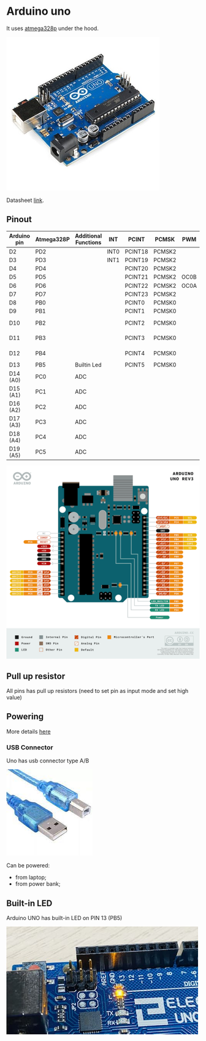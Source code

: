 # Arduino uno
It uses [atmega328p](./atmega-328p.md) under the hood.

![arduino uno r3](./assets/arduni-uno-r3.jpeg)

Datasheet [link](./assets/arduino-uno-r3-datasheet.pdf).

## Pinout
| Arduino pin | Atmega328P | Additional Functions | INT  | PCINT   | PCMSK  | PWM  | SPI         |
| ----------- | ---------- | -------------------- | ---- | ------- | ------ | ---- | ----------- |
| D2          | PD2        |                      | INT0 | PCINT18 | PCMSK2 |      |             |
| D3          | PD3        |                      | INT1 | PCINT19 | PCMSK2 |      |             |
| D4          | PD4        |                      |      | PCINT20 | PCMSK2 |      |             |
| D5          | PD5        |                      |      | PCINT21 | PCMSK2 | OC0B |             |
| D6          | PD6        |                      |      | PCINT22 | PCMSK2 | OC0A |             |
| D7          | PD7        |                      |      | PCINT23 | PCMSK2 |      |             |
| D8          | PB0        |                      |      | PCINT0  | PCMSK0 |      |             |
| D9          | PB1        |                      |      | PCINT1  | PCMSK0 |      |             |
| D10         | PB2        |                      |      | PCINT2  | PCMSK0 |      | SS, (LATCH) |
| D11         | PB3        |                      |      | PCINT3  | PCMSK0 |      | MOSI, PICO  |
| D12         | PB4        |                      |      | PCINT4  | PCMSK0 |      | MISO, POCI  |
| D13         | PB5        | Builtin Led          |      | PCINT5  | PCMSK0 |      | SCK         |
| D14 (A0)    | PC0        | ADC                  |      |         |        |      |             |
| D15 (A1)    | PC1        | ADC                  |      |         |        |      |             |
| D16 (A2)    | PC2        | ADC                  |      |         |        |      |             |
| D17 (A3)    | PC3        | ADC                  |      |         |        |      |             |
| D18 (A4)    | PC4        | ADC                  |      |         |        |      |             |
| D19 (A5)    | PC5        | ADC                  |      |         |        |      |             |

![Pinout uno](./assets/pinout-uno.png)

## Pull up resistor

All pins has pull up resistors (need to set pin as input mode and set high value)

## Powering

More details [here](https://docs.arduino.cc/learn/electronics/power-pins)

### USB Connector

Uno has usb connector type A/B

![USB A/B](./assets/usb-ab.jpeg)

Can be powered:
- from laptop;
- from power bank;

## Built-in LED

Arduino UNO has built-in LED on PIN 13 (PB5)

![Built-in LED](./assets/built-in-led.jpg)